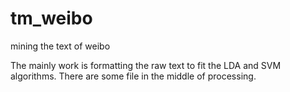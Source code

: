 tm_weibo
========

mining the text of weibo

The mainly work is formatting the raw text to fit the LDA and SVM algorithms. There are some file in the middle of processing. 
